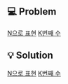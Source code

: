 ## 💻 Problem
[N으로 표현](/ExpressionN/README.md)
[K번째 수](/NunberK/README.md)
<br/>

## 💡 Solution
[N으로 표현](/ExpressionN/ExpressionN.js)
[K번째 수](/NunberK/NunberK.js)
